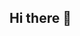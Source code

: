 ## Hi there 👋

<!--
**mkakde89/mkakde89** is a ✨ _special_ ✨ repository because its `README.md` (this file) appears on your GitHub profile.

Here are some ideas to get you started:
<h1 align="center">Hi 👋, I'm Mayuri Kakde</h1>
<h3 align="center">"Data Analyst" Fresher.</h3>

<p align="left"> <img src="https://komarev.com/ghpvc/?username=mkakde89&label=Profile%20views&color=0e75b6&style=flat" alt="mkakde89" /> </p>

- 🌱 I’m currently learningn and working **Data Analysis Portfolio Projects.**

- 👯 I’m looking to collaborate on **"Data Analysis Projects".**

- 📝 I regularly write articles on [Blog](Blog)

- 💬 Ask me about **SQL, PowerBi, Dashboard, and Analysis.**

- 📫 How to reach me **9156074489 mayurikakde89@gmail.com,mayurikakde16@gmail.com**

- 📄 Know about my experiences [https://drive.google.com/file/d/1dNs1x486xdRZMspnt5gS6LHP01D_rvTL/view?usp=sharing](https://drive.google.com/file/d/1dNs1x486xdRZMspnt5gS6LHP01D_rvTL/view?usp=sharing)

<h3 align="left">Connect with me:</h3>
<p align="left">
<a href="https://www.hackerrank.com/https://www.hackerrank.com/profile/mayurikakde89" target="blank"><img align="center" src="https://raw.githubusercontent.com/rahuldkjain/github-profile-readme-generator/master/src/images/icons/Social/hackerrank.svg" alt="https://www.hackerrank.com/profile/mayurikakde89" height="30" width="40" /></a>
<a href="https://www.leetcode.com/https://leetcode.com/u/mayurikakde89/" target="blank"><img align="center" src="https://raw.githubusercontent.com/rahuldkjain/github-profile-readme-generator/master/src/images/icons/Social/leet-code.svg" alt="https://leetcode.com/u/mayurikakde89/" height="30" width="40" /></a>
</p>

<h3 align="left">Languages and Tools:</h3>
<p align="left"> <a href="https://www.cprogramming.com/" target="_blank" rel="noreferrer"> <img src="https://raw.githubusercontent.com/devicons/devicon/master/icons/c/c-original.svg" alt="c" width="40" height="40"/> </a> <a href="https://www.w3schools.com/cpp/" target="_blank" rel="noreferrer"> <img src="https://raw.githubusercontent.com/devicons/devicon/master/icons/cplusplus/cplusplus-original.svg" alt="cplusplus" width="40" height="40"/> </a> <a href="https://www.w3schools.com/css/" target="_blank" rel="noreferrer"> <img src="https://raw.githubusercontent.com/devicons/devicon/master/icons/css3/css3-original-wordmark.svg" alt="css3" width="40" height="40"/> </a> <a href="https://www.w3.org/html/" target="_blank" rel="noreferrer"> <img src="https://raw.githubusercontent.com/devicons/devicon/master/icons/html5/html5-original-wordmark.svg" alt="html5" width="40" height="40"/> </a> <a href="https://www.java.com" target="_blank" rel="noreferrer"> <img src="https://raw.githubusercontent.com/devicons/devicon/master/icons/java/java-original.svg" alt="java" width="40" height="40"/> </a> <a href="https://www.linux.org/" target="_blank" rel="noreferrer"> <img src="https://raw.githubusercontent.com/devicons/devicon/master/icons/linux/linux-original.svg" alt="linux" width="40" height="40"/> </a> <a href="https://www.mysql.com/" target="_blank" rel="noreferrer"> <img src="https://raw.githubusercontent.com/devicons/devicon/master/icons/mysql/mysql-original-wordmark.svg" alt="mysql" width="40" height="40"/> </a> <a href="https://pandas.pydata.org/" target="_blank" rel="noreferrer"> <img src="https://raw.githubusercontent.com/devicons/devicon/2ae2a900d2f041da66e950e4d48052658d850630/icons/pandas/pandas-original.svg" alt="pandas" width="40" height="40"/> </a> <a href="https://www.python.org" target="_blank" rel="noreferrer"> <img src="https://raw.githubusercontent.com/devicons/devicon/master/icons/python/python-original.svg" alt="python" width="40" height="40"/> </a> </p>

<p><img align="left" src="https://github-readme-stats.vercel.app/api/top-langs?username=mkakde89&show_icons=true&locale=en&layout=compact" alt="mkakde89" /></p>

<p>&nbsp;<img align="center" src="https://github-readme-stats.vercel.app/api?username=mkakde89&show_icons=true&locale=en" alt="mkakde89" /></p>

<p><img align="center" src="https://github-readme-streak-stats.herokuapp.com/?user=mkakde89&" alt="mkakde89" /></p>
